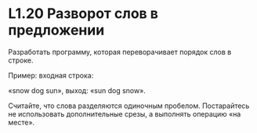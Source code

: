 # L1.20 Разворот слов в предложении

Разработать программу, которая переворачивает порядок слов в строке.

Пример: входная строка:

«snow dog sun», выход: «sun dog snow».

Считайте, что слова разделяются одиночным пробелом. Постарайтесь не использовать дополнительные срезы, а выполнять операцию «на месте».
